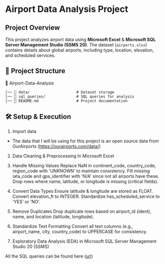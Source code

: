 # Airport Data Analysis Project

## Project Overview
This project analyzes airport data using **Microsoft Excel** & **Microsoft SQL Server Management Studio (SSMS 20)**. The dataset (`airports.xlsx`) contains details about global airports, including type, location, elevation, and scheduled services.

## 📂 Project Structure

📂 Airport-Data-Analysis
```
│── 📁 data/                     # Dataset storage
│── 📁 sql_queries/              # SQL queries for analysis
│── 📜 README.md                 # Project documentation
```

## 🛠️ Setup & Execution

1. Import data

- The data that I will be using for this project is an open source data from OurAirports (https://ourairports.com/data/) 
2. Data Cleaning & Preprocessing In Microsoft Excel
1. Handle Missing Values
Replace NaN in continent_code, country_code, region_code with 'UNKNOWN' to maintain consistency.
Fill missing iata_code and gps_identifier with 'N/A' since not all airports have these.
Drop rows where name, latitude, or longitude is missing (critical fields).

2. Convert Data Types
Ensure latitude & longitude are stored as FLOAT.
Convert elevation_ft to INTEGER.
Standardize has_scheduled_service to 'YES' or 'NO'.

3. Remove Duplicates
Drop duplicate rows based on airport_id (ident), name, and location (latitude, longitude).

4. Standardize Text Formatting
Convert all text columns (e.g., airport_name, city, country_code) to UPPERCASE for consistency.


2.	Exploratory Data Analysis (EDA) in Microsoft SQL Server Management Studio 20 (SSMS)

All the SQL queries can be found here ([url](https://github.com/aimansri5/SQL/blob/main/SQL%20Airport%20Analysis.sql))




